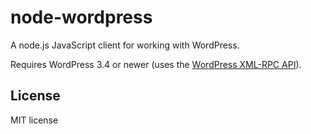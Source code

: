 # node-wordpress

A node.js JavaScript client for working with WordPress.


Requires WordPress 3.4 or newer (uses the [WordPress XML-RPC API](http://codex.wordpress.org/XML-RPC_WordPress_API)).

## License

MIT license
